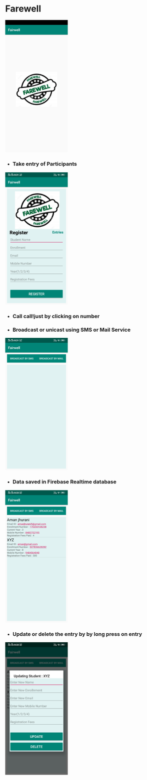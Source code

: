 # Farewell 
<img src="/images/Screenshot_20200320_203100.jpg" alt="drawing" width="200"/>
<ul>
  <li><h3>Take entry of Participants</h3></li>
  </ul>

<img src="/images/Screenshot_20200320_203105.jpg" alt="drawing" width="200"/>

<ul>
  <li><h3>Call call!just by clicking on number</h3></li>
  
  <li><h3>Broadcast or unicast using SMS or Mail Service</h3></li>
  </ul>


<img src="/images/Screenshot_20200320_203112.jpg" alt="drawing" width="200"/>

<ul>
  <li><h3>Data saved in Firebase Realtime database</h3></li>
  </ul>

<img src="/images/Screenshot_20200320_203300.jpg" alt="drawing" width="200"/>

<ul>
  <li><h3>Update or delete the entry by by long press on entry</h3></li>
  </ul>

<img src="/images/Screenshot_20200320_203310.jpg" alt="drawing" width="200"/>

